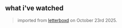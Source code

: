 ## what i've watched

> imported from [letterboxd](https://letterboxd.com/sh0rtcts/) on October 23rd 2025.
